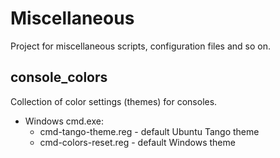 # Miscellaneous

Project for miscellaneous scripts, configuration files and so on.

## console_colors

Collection of color settings (themes) for consoles.

- Windows cmd.exe:
   - cmd-tango-theme.reg - default Ubuntu Tango theme
   - cmd-colors-reset.reg - default Windows theme
